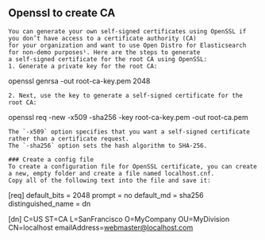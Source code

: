 ## Openssl to create CA
```
You can generate your own self-signed certificates using OpenSSL if you don’t have access to a certificate authority (CA) 
for your organization and want to use Open Distro for Elasticsearch for non-demo purposes¹. Here are the steps to generate
a self-signed certificate for the root CA using OpenSSL:
1. Generate a private key for the root CA:
```
openssl genrsa -out root-ca-key.pem 2048
```
2. Next, use the key to generate a self-signed certificate for the root CA:
```
openssl req -new -x509 -sha256 -key root-ca-key.pem -out root-ca.pem
```
The `-x509` option specifies that you want a self-signed certificate rather than a certificate request.
The `-sha256` option sets the hash algorithm to SHA-256.

### Create a config file 
To create a configuration file for OpenSSL certificate, you can create a new, empty folder and create a file named localhost.cnf.
Copy all of the following text into the file and save it:
```
[req]
default_bits = 2048
prompt = no
default_md = sha256
distinguished_name = dn

[dn]
C=US
ST=CA
L=SanFrancisco
O=MyCompany
OU=MyDivision
CN=localhost
emailAddress=webmaster@localhost.com
```
